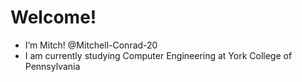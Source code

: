<h1>Welcome!</h1>

- I’m Mitch! @Mitchell-Conrad-20
- I am currently studying Computer Engineering at York College of Pennsylvania

<!---
Mitchell-Conrad-20/Mitchell-Conrad-20 is a ✨ special ✨ repository because its `README.md` (this file) appears on your GitHub profile.
You can click the Preview link to take a look at your changes.
--->
